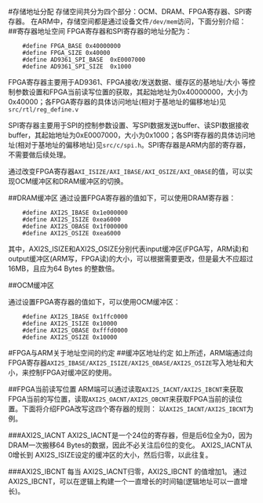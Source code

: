 #存储地址分配
存储空间共分为四个部分：OCM、DRAM、FPGA寄存器、SPI寄存器。
在ARM中，存储空间都是通过设备文件`/dev/mem`访问，下面分别介绍：
##寄存器地址空间
FPGA寄存器和SPI寄存器的地址分配为：

		#define FPGA_BASE 0x40000000
		#define FPGA_SIZE 0x40000
		#define AD9361_SPI_BASE  0xE0007000
		#define AD9361_SPI_SIZE  0x1000

FPGA寄存器主要用于AD9361、FPGA接收/发送数据、缓存区的基地址/大小 等控制参数设置和FPGA当前读写位置的获取，其起始地址为0x40000000，大小为 0x40000；各FPGA寄存器的具体访问地址(相对于基地址的偏移地址)见`src/rtl/reg_define.v`

SPI寄存器主要用于SPI的控制参数设置、写SPI数据发送buffer、读SPI数据接收buffer，其起始地址为0xE0007000，大小为0x1000；各SPI寄存器的具体访问地址(相对于基地址的偏移地址)见`src/c/spi.h`。SPI寄存器是ARM内部的寄存器，不需要做后续处理。

通过改变FPGA寄存器`AXI_ISIZE/AXI_IBASE/AXI_OSIZE/AXI_OBASE`的值，可以实现OCM缓冲区和DRAM缓冲区的切换。

##DRAM缓冲区
通过设置FPGA寄存器的值如下，可以使用DRAM寄存器：

		#define AXI2S_IBASE 0x1e000000
		#define AXI2S_ISIZE 0xea6000
		#define AXI2S_OBASE 0x1f000000
		#define AXI2S_OSIZE 0xea6000

其中，AXI2S_ISIZE和AXI2S_OSIZE分别代表input缓冲区(FPGA写，ARM读)和output缓冲区(ARM写，FPGA读)的大小，可以根据需要更改，但是最大不应超过16MB，且应为64 Bytes 的整数倍。

##OCM缓冲区

通过设置FPGA寄存器的值如下，可以使用OCM缓冲区：

		#define AXI2S_IBASE 0x1ffc0000
		#define AXI2S_ISIZE 0x10000
		#define AXI2S_OBASE 0xfffd0000
		#define AXI2S_OSIZE 0x10000

#FPGA与ARM关于地址空间的约定
##缓冲区地址约定
如上所述，ARM端通过向FPGA寄存器`AXI2S_IBASE/AXI2S_ISIZE/AXI2S_OBASE/AXI2S_OSIZE`写入地址和大小，来控制FPGA对缓冲区的使用。

##FPGA当前读写位置
ARM端可以通过读取`AXI2S_IACNT/AXI2S_IBCNT`来获取FPGA当前的写位置，读取`AXI2S_OACNT/AXI2S_OBCNT`来获取FPGA当前的读位置。下面将介绍FPGA改写这四个寄存器的规则：
以`AXI2S_IACNT/AXI2S_IBCNT`为例。

###AXI2S_IACNT
AXI2S_IACNT是一个24位的寄存器，但是后6位全为0，因为DRAM一次搬移64 Bytes的数据，因此不必关注后6位的变化。
AXI2S_IACNT从0增长到 AXI2S_ISIZE设定的缓冲区的大小，然后归零，以此往复。

###AXI2S_IBCNT
每当 AXI2S_IACNT归零，AXI2S_IBCNT 的值增加1。
通过 AXI2S_IBCNT，可以在逻辑上构建一个一直增长的时间轴(逻辑地址可以一直增长)。
